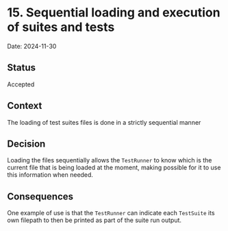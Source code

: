 # 15. Sequential loading and execution of suites and tests

Date: 2024-11-30

## Status

Accepted

## Context

The loading of test suites files is done in a strictly sequential manner

## Decision

Loading the files sequentially allows the `TestRunner` to know which is the current file that is being loaded at the moment,
making possible for it to use this information when needed.

## Consequences

One example of use is that the `TestRunner` can indicate each `TestSuite` its own filepath to then be printed as part of
the suite run output.
